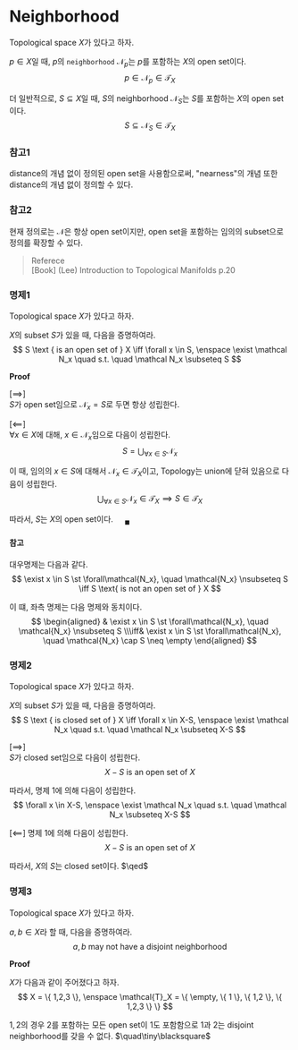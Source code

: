 # Neighborhood
Topological space $X$가 있다고 하자.

$p \in X$일 때, $p$의 `neighborhood` $\mathcal N_p$는 $p$를 포함하는 $X$의 open set이다.
$$ p \in \mathcal N_p \in \mathcal T_X $$

더 일반적으로, $S \subseteq X$일 때, $S$의 neighborhood $\mathcal N_S$는 $S$를 포함하는 $X$의 open set이다.
$$ S \subseteq \mathcal N_S \in \mathcal T_X $$

### 참고1
distance의 개념 없이 정의된 open set을 사용함으로써, "nearness"의 개념 또한 distance의 개념 없이 정의할 수 있다.

### 참고2
현재 정의로는 $\mathcal N$은 항상 open set이지만,  open set을 포함하는 임의의 subset으로 정의를 확장할 수 있다.

> Referece  
> [Book] (Lee) Introduction to Topological Manifolds p.20

### 명제1
Topological space $X$가 있다고 하자.

$X$의 subset $S$가 있을 때, 다음을 증명하여라.
$$ S \text { is an open set of } X \iff \forall x \in S, \enspace \exist \mathcal N_x \quad s.t. \quad \mathcal N_x \subseteq S $$

**Proof**

[$\implies$]  
$S$가 open set임으로 $\mathcal N_x = S$로 두면 항상 성립한다.

[$\impliedby$]  
$\forall x \in X$에 대해, $x \in \mathcal N_x$임으로 다음이 성립한다.
$$ S = \bigcup_{\forall x \in S} \mathcal N_x $$

이 때, 임의의 $x \in S$에 대해서 $\mathcal N_x \in \mathcal T_X$이고, Topology는 union에 닫혀 있음으로 다음이 성립한다.
$$ \bigcup_{\forall x \in S} \mathcal N_x \in \mathcal T_X \implies S \in \mathcal T_X $$

따라서, $S$는 $X$의 open set이다. $\quad {_\blacksquare}$

#### 참고
대우명제는 다음과 같다.
$$ \exist x \in S \st \forall\mathcal{N_x}, \quad \mathcal{N_x} \nsubseteq S \iff S \text{ is not an open set of } X $$

이 떄, 좌측 명제는 다음 명제와 동치이다.
$$ \begin{aligned} & \exist x \in S \st \forall\mathcal{N_x}, \quad \mathcal{N_x} \nsubseteq S \\\iff& \exist x \in S \st \forall\mathcal{N_x}, \quad \mathcal{N_x} \cap S \neq \empty \end{aligned} $$

### 명제2
Topological space $X$가 있다고 하자.

$X$의 subset $S$가 있을 때, 다음을 증명하여라.
$$ S \text { is closed set of } X \iff \forall x \in X-S, \enspace \exist \mathcal N_x \quad s.t. \quad \mathcal N_x \subseteq X-S $$

[$\implies$]  
$S$가 closed set임으로 다음이 성립한다.
$$ X-S \text{ is an open set of } X $$

따라서, 명제 1에 의해 다음이 성립한다.
$$ \forall x \in X-S, \enspace \exist \mathcal N_x \quad s.t. \quad \mathcal N_x \subseteq X-S $$

[$\impliedby$]
명제 1에 의해 다음이 성립한다.
$$ X-S \text{ is an open set of } X $$

따라서, $X$의 $S$는 closed set이다. $\qed$

### 명제3
Topological space $X$가 있다고 하자.

$a,b \in X$라 할 때, 다음을 증명하여라.
$$ a,b \text{ may not have a disjoint neighborhood} $$

**Proof**

$X$가 다음과 같이 주어졌다고 하자.
$$ X = \{ 1,2,3 \}, \enspace \mathcal{T}_X = \{ \empty, \{ 1 \}, \{ 1,2 \}, \{ 1,2,3 \} \} $$

$1,2$의 경우 $2$를 포함하는 모든 open set이 $1$도 포함함으로 $1$과 $2$는 disjoint neighborhood를 갖을 수 없다. $\quad\tiny\blacksquare$

